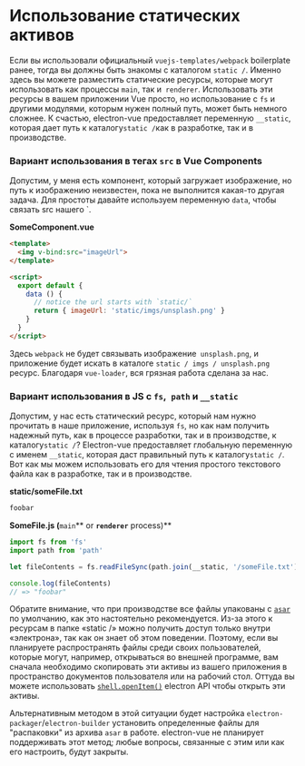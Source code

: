 # Использование статических активов

Если вы использовали официальный `vuejs-templates/webpack` boilerplate ранее, тогда вы должны быть знакомы с каталогом `static /`. Именно здесь вы можете разместить статические ресурсы, которые могут использовать как процессы `main`, так и` renderer`. Использовать эти ресурсы в вашем приложении Vue просто, но использование с `fs` и другими модулями, которым нужен полный путь, может быть немного сложнее. К счастью, electron-vue предоставляет переменную `__static`, которая дает путь к каталогу` static / `как в разработке, так и в производстве.

### Вариант использования в тегах `src` в Vue Components

Допустим, у меня есть компонент, который загружает изображение, но путь к изображению неизвестен, пока не выполнится какая-то другая задача. Для простоты давайте используем переменную `data`, чтобы связать src нашего <img>`.

**SomeComponent.vue**

```html
<template>
  <img v-bind:src="imageUrl">
</template>

<script>
  export default {
    data () {
      // notice the url starts with `static/`
      return { imageUrl: 'static/imgs/unsplash.png' }
    }
  }
</script>
```

Здесь `webpack` не будет связывать изображение` unsplash.png`, и приложение будет искать в каталоге `static / imgs / unsplash.png` ресурс. Благодаря `vue-loader`, вся грязная работа сделана за нас.
### Вариант использования в JS с `fs`,` path` и `__static`

Допустим, у нас есть статический ресурс, который нам нужно прочитать в наше приложение, используя `fs`, но как нам получить надежный путь, как в процессе разработки, так и в производстве, к каталогу` static / `? Electron-vue предоставляет глобальную переменную с именем `__static`, которая даст правильный путь к каталогу` static / `. Вот как мы можем использовать его для чтения простого текстового файла как в разработке, так и в производстве.

**static/someFile.txt**

```txt
foobar
```

**SomeFile.js \(**`main`** or **`renderer`** process\)**

```js
import fs from 'fs'
import path from 'path'

let fileContents = fs.readFileSync(path.join(__static, '/someFile.txt'), 'utf8')

console.log(fileContents)
// => "foobar"
```

Обратите внимание, что при производстве все файлы упакованы с [`asar`](https://github.com/electron/asar) по умолчанию, как это настоятельно рекомендуется. Из-за этого к ресурсам в папке «static /» можно получить доступ только внутри «электрона», так как он знает об этом поведении. Поэтому, если вы планируете распространять файлы среди своих пользователей, которые могут, например, открываться во внешней программе, вам сначала необходимо скопировать эти активы из вашего приложения в пространство документов пользователя или на рабочий стол. Оттуда вы можете использовать [`shell.openItem()`](https://electron.atom.io/docs/api/shell/#shellopenitemfullpath) electron API чтобы открыть эти активы.

Альтернативным методом в этой ситуации будет настройка `electron-packager`/`electron-builder` установить определенные файлы для "распаковки" из архива `asar` в работе. electron-vue не планирует поддерживать этот метод; любые вопросы, связанные с этим или как его настроить, будут закрыты.


